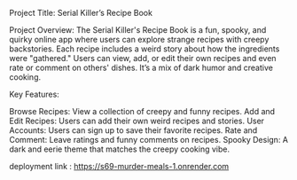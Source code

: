 Project Title:
Serial Killer’s Recipe Book

Project Overview:
The Serial Killer's Recipe Book is a fun, spooky, and quirky online app where users can explore strange recipes with creepy backstories. Each recipe includes a weird story about how the ingredients were "gathered." Users can view, add, or edit their own recipes and even rate or comment on others' dishes. It’s a mix of dark humor and creative cooking.

Key Features:

Browse Recipes: View a collection of creepy and funny recipes.
Add and Edit Recipes: Users can add their own weird recipes and stories.
User Accounts: Users can sign up to save their favorite recipes.
Rate and Comment: Leave ratings and funny comments on recipes.
Spooky Design: A dark and eerie theme that matches the creepy cooking vibe.

deployment link : https://s69-murder-meals-1.onrender.com
